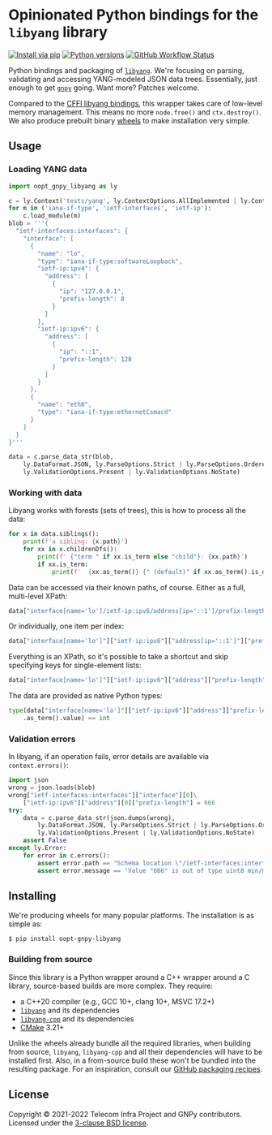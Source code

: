 # Opinionated Python bindings for the `libyang` library

[![Install via pip](https://img.shields.io/pypi/v/oopt-gnpy-libyang)](https://pypi.org/project/oopt-gnpy-libyang/)
[![Python versions](https://img.shields.io/pypi/pyversions/oopt-gnpy-libyang)](https://pypi.org/project/oopt-gnpy-libyang/)
[![GitHub Workflow Status](https://img.shields.io/github/actions/workflow/status/Telecominfraproject/oopt-gnpy-libyang/ci.yaml)](https://github.com/Telecominfraproject/oopt-gnpy-libyang/actions/workflows/ci.yaml)

Python bindings and packaging of [`libyang`](https://github.com/CESNET/libyang).
We're focusing on parsing, validating and accessing YANG-modeled JSON data trees.
Essentially, just enough to get [`gnpy`](https://github.com/Telecominfraproject/oopt-gnpy) going.
Want more?
Patches welcome.

Compared to the [CFFI libyang bindings](https://github.com/CESNET/libyang-python), this wrapper takes care of low-level memory management.
This means no more `node.free()` and `ctx.destroy()`.
We also produce prebuilt binary [wheels](https://realpython.com/python-wheels/) to make installation very simple.

## Usage

### Loading YANG data

```python
import oopt_gnpy_libyang as ly

c = ly.Context('tests/yang', ly.ContextOptions.AllImplemented | ly.ContextOptions.NoYangLibrary)
for m in ('iana-if-type', 'ietf-interfaces', 'ietf-ip'):
    c.load_module(m)
blob = '''{
  "ietf-interfaces:interfaces": {
    "interface": [
      {
        "name": "lo",
        "type": "iana-if-type:softwareLoopback",
        "ietf-ip:ipv4": {
          "address": [
            {
              "ip": "127.0.0.1",
              "prefix-length": 8
            }
          ]
        },
        "ietf-ip:ipv6": {
          "address": [
            {
              "ip": "::1",
              "prefix-length": 128
            }
          ]
        }
      },
      {
        "name": "eth0",
        "type": "iana-if-type:ethernetCsmacd"
      }
    ]
  }
}'''

data = c.parse_data_str(blob,
    ly.DataFormat.JSON, ly.ParseOptions.Strict | ly.ParseOptions.Ordered,
    ly.ValidationOptions.Present | ly.ValidationOptions.NoState)
```
### Working with data

Libyang works with forests (sets of trees), this is how to process all the data:
```python
for x in data.siblings():
    print(f'a sibling: {x.path}')
    for xx in x.childrenDfs():
        print(f' {"term " if xx.is_term else "child"}: {xx.path}')
        if xx.is_term:
            print(f'  {xx.as_term()} {" (default)" if xx.as_term().is_default_value else ""}')
```
Data can be accessed via their known paths, of course. Either as a full, multi-level XPath:

```python
data["interface[name='lo']/ietf-ip:ipv6/address[ip='::1']/prefix-length"].as_term().value == 128
```
Or individually, one item per index:
```python
data["interface[name='lo']"]["ietf-ip:ipv6"]["address[ip='::1']"]["prefix-length"].as_term().value
```
Everything is an XPath, so it's possible to take a shortcut and skip specifying keys for single-element lists:
```python
data["interface[name='lo']"]["ietf-ip:ipv6"]["address"]["prefix-length"].as_term().value == 128
```
The data are provided as native Python types:
```python
type(data["interface[name='lo']"]["ietf-ip:ipv6"]["address"]["prefix-length"]
    .as_term().value) == int
```
### Validation errors
In libyang, if an operation fails, error details are available via `context.errors()`:
```python
import json
wrong = json.loads(blob)
wrong["ietf-interfaces:interfaces"]["interface"][0]\
    ["ietf-ip:ipv6"]["address"][0]["prefix-length"] = 666
try:
    data = c.parse_data_str(json.dumps(wrong),
        ly.DataFormat.JSON, ly.ParseOptions.Strict | ly.ParseOptions.Ordered,
        ly.ValidationOptions.Present | ly.ValidationOptions.NoState)
    assert False
except ly.Error:
    for error in c.errors():
        assert error.path == "Schema location \"/ietf-interfaces:interfaces/interface/ietf-ip:ipv6/address/prefix-length\", data location \"/ietf-ip:address[ip='::1']\", line number 1."
        assert error.message == 'Value "666" is out of type uint8 min/max bounds.'
```

## Installing

We're producing wheels for many popular platforms.
The installation is as simple as:
```console-session
$ pip install oopt-gnpy-libyang
```

### Building from source

Since this library is a Python wrapper around a C++ wrapper around a C library, source-based builds are more complex.
They require:

- a C++20 compiler (e.g., GCC 10+, clang 10+, MSVC 17.2+)
- [`libyang`](https://github.com/CESNET/libyang) and its dependencies
- [`libyang-cpp`](https://github.com/CESNET/libyang-cpp/) and its dependencies
- [CMake](https://cmake.org/) 3.21+

Unlike the wheels already bundle all the required libraries, when building from source, `libyang`, `libyang-cpp` and all their dependencies will have to be installed first.
Also, in a from-source build these won't be bundled into the resulting package.
For an inspiration, consult our [GitHub packaging recipes](./.github/workflows/ci.yaml).

## License

Copyright © 2021-2022 Telecom Infra Project and GNPy contributors.
Licensed under the [3-clause BSD license](LICENSE).
